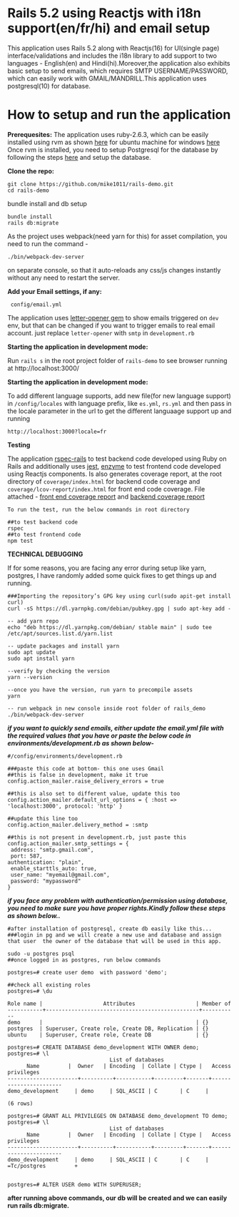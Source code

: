 # **Rails 5.2 using Reactjs with i18n support(en/fr/hi) and email setup**

This application uses Rails 5.2 along with Reactjs(16) for UI(single page) interface/validations and includes the i18n library to add support to two languages -  English(en) and Hindi(hi).Moreover,the application also exhibits basic setup to send emails, which requires SMTP USERNAME/PASSWORD, which can easily work with GMAIL/MANDRILL.This application uses postgresql(10) for database.


# How to setup and run the application

**Prerequesites:** The application uses ruby-2.6.3, which can be easily installed using rvm as shown [here](https://www.digitalocean.com/community/tutorials/how-to-install-ruby-on-rails-with-rvm-on-ubuntu-18-04) for ubuntu machine for windows [here](https://www.digitalocean.com/community/tutorials/how-to-install-ruby-and-set-up-a-local-programming-environment-on-windows-10)
Once rvm is installed, you need to setup Postgresql for the database by following the steps [here](https://www.digitalocean.com/community/tutorials/how-to-use-postgresql-with-your-ruby-on-rails-application-on-ubuntu-14-04) and setup the database.


**Clone the repo:**

    git clone https://github.com/mike1011/rails-demo.git
    cd rails-demo

   bundle install and db setup

    bundle install
    rails db:migrate

  As the project uses webpack(need yarn for this) for asset compilation, you need to run the command -

    ./bin/webpack-dev-server
  on separate console, so that it auto-reloads any css/js changes instantly without any need to restart the server.

**Add your Email settings, if any:**

     config/email.yml

   The application uses [letter-opener gem](https://github.com/ryanb/letter_opener) to show emails triggered on `dev` env, but that can be changed if you want to trigger emails to real email account. just replace `letter-opener` with `smtp` in `development.rb`


**Starting the application in development mode:**

   Run `rails s` in the root project folder of `rails-demo` to see browser running at  http://localhost:3000/


**Starting the application in development mode:**

   To add different language supports, add new file(for new language support) in `/config/locales` with language prefix, like `es.yml`, `rs.yml` and then pass in the locale parameter in the url to get the different languaage support up and running

    http://localhost:3000?locale=fr


**Testing**

  The application [rspec-rails](https://github.com/rspec/rspec-rails) to test backend code developed using Ruby on Rails and additionally uses [jest](https://jestjs.io/en/), [enzyme](https://github.com/enzymejs/enzyme) to test frontend code developed using Reactjs components. Is also generates coverage report, at the root directory of `coverage/index.html` for backend code coverage and `coverage/lcov-report/index.html` for front end code coverage.
  File attached - 
  [front end coverage report](https://github.com/mike1011/localization-react-demo-app/blob/master/coverage_report_using_jest.png) and [backend coverage report](https://github.com/mike1011/localization-react-demo-app/blob/master/coverage_report_using_rspec.png)

    To run the test, run the below commands in root directory

    ##to test backend code
    rspec
    ##to test frontend code
    npm test


**TECHNICAL DEBUGGING**


  If for some reasons, you are facing any error during setup like yarn, postgres, I have randomly added some quick fixes to get things up and running.

    ###Importing the repository’s GPG key using curl(sudo apit-get install curl)
    curl -sS https://dl.yarnpkg.com/debian/pubkey.gpg | sudo apt-key add -

    -- add yarn repo
    echo "deb https://dl.yarnpkg.com/debian/ stable main" | sudo tee /etc/apt/sources.list.d/yarn.list

    -- update packages and install yarn
    sudo apt update
    sudo apt install yarn

    --verify by checking the version
    yarn --version

    --once you have the version, run yarn to precompile assets
    yarn

    -- run webpack in new console inside root folder of rails_demo
    ./bin/webpack-dev-server


 ***if you want to quickly send emails, either update the email.yml file with the required values that you have or paste the below code in environments/development.rb as shown below-***


    #/config/environments/development.rb

    ###paste this code at bottom- this one uses Gmail
    ##this is false in development, make it true
    config.action_mailer.raise_delivery_errors = true

    ##this is also set to different value, update this too
    config.action_mailer.default_url_options = { :host => 'localhost:3000', protocol: 'http' }

    ##update this line too
    config.action_mailer.delivery_method = :smtp

    ##this is not present in development.rb, just paste this
    config.action_mailer.smtp_settings = {
     address: "smtp.gmail.com",
     port: 587,
    authentication: "plain",
     enable_starttls_auto: true,
     user_name: "myemail@gmail.com",
     password: "mypassword"
    }



  ***if you face any problem with authentication/permission using database, you need to make sure you have proper rights.Kindly follow these steps as shown below..***

    #after installation of postgresql, create db easily like this...
    ###login in pg and we will create a new use and database and assign that user  the owner of the database that will be used in this app.

    sudo -u postgres psql
    ##once logged in as postgres, run below commands

    postgres=# create user demo  with password 'demo';

    ##check all existing roles
    postgres=# \du

    Role name |                   Attributes                   | Member of
    -----------+------------------------------------------------+-----------
    demo      |                                                | {}
    postgres  | Superuser, Create role, Create DB, Replication | {}
    ubuntu    | Superuser, Create role, Create DB              | {}

    postgres=# CREATE DATABASE demo_development WITH OWNER demo;
    postgres=# \l
                                    List of databases
          Name         |  Owner   | Encoding  | Collate | Ctype |   Access privileges
    ----------------------+----------+-----------+---------+-------+-----------------------
    demo_development     | demo     | SQL_ASCII | C       | C     |

    (6 rows)

    postgres=# GRANT ALL PRIVILEGES ON DATABASE demo_development TO demo;
    postgres=# \l
                                    List of databases
          Name         |  Owner   | Encoding  | Collate | Ctype |   Access privileges
    ----------------------+----------+-----------+---------+-------+-----------------------
    demo_development     | demo     | SQL_ASCII | C       | C     | =Tc/postgres         +


    postgres=# ALTER USER demo WITH SUPERUSER;


 **after running above commands, our db will be created and we can easily run rails db:migrate.**
